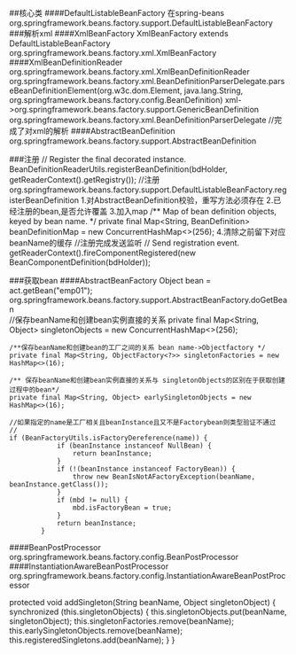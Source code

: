 ##核心类
####DefaultListableBeanFactory
在spring-beans
org.springframework.beans.factory.support.DefaultListableBeanFactory
###解析xml
####XmlBeanFactory 
XmlBeanFactory extends DefaultListableBeanFactory
org.springframework.beans.factory.xml.XmlBeanFactory
####XmlBeanDefinitionReader
org.springframework.beans.factory.xml.XmlBeanDefinitionReader
org.springframework.beans.factory.xml.BeanDefinitionParserDelegate.parseBeanDefinitionElement(org.w3c.dom.Element, java.lang.String, org.springframework.beans.factory.config.BeanDefinition)
xml->org.springframework.beans.factory.support.GenericBeanDefinition
org.springframework.beans.factory.xml.BeanDefinitionParserDelegate //完成了对xml的解析
####AbstractBeanDefinition
org.springframework.beans.factory.support.AbstractBeanDefinition

###注册
// Register the final decorated instance.
            BeanDefinitionReaderUtils.registerBeanDefinition(bdHolder, getReaderContext().getRegistry());
   //注册         
org.springframework.beans.factory.support.DefaultListableBeanFactory.registerBeanDefinition
    1.对AbstractBeanDefinition校验，重写方法必须存在
    2.已经注册的bean,是否允许覆盖
    3.加入map /** Map of bean definition objects, keyed by bean name. */
            	private final Map<String, BeanDefinition> beanDefinitionMap = new ConcurrentHashMap<>(256);
    4.清除之前留下对应beanName的缓存
  //注册完成发送监听
  // Send registration event.
    getReaderContext().fireComponentRegistered(new BeanComponentDefinition(bdHolder));  

###获取bean
####AbstractBeanFactory
        Object bean = act.getBean("emp01");
org.springframework.beans.factory.support.AbstractBeanFactory.doGetBean    
    //保存beanName和创建bean实例直接的关系
	private final Map<String, Object> singletonObjects = new ConcurrentHashMap<>(256);

	/**保存beanName和创建bean的工厂之间的关系 bean name->Objectfactory */
	private final Map<String, ObjectFactory<?>> singletonFactories = new HashMap<>(16);

	/** 保存beanName和创建bean实例直接的关系与 singletonObjects的区别在于获取创建过程中的bean*/
	private final Map<String, Object> earlySingletonObjects = new HashMap<>(16);
	
	//如果指定的name是工厂相关且beanInstance且又不是Factorybean则类型验证不通过
	//
	if (BeanFactoryUtils.isFactoryDereference(name)) {
    			if (beanInstance instanceof NullBean) {
    				return beanInstance;
    			}
    			if (!(beanInstance instanceof FactoryBean)) {
    				throw new BeanIsNotAFactoryException(beanName, beanInstance.getClass());
    			}
    			if (mbd != null) {
    				mbd.isFactoryBean = true;
    			}
    			return beanInstance;
    		}
####BeanPostProcessor    		
 org.springframework.beans.factory.config.BeanPostProcessor 
####InstantiationAwareBeanPostProcessor    
 org.springframework.beans.factory.config.InstantiationAwareBeanPostProcessor
 
 protected void addSingleton(String beanName, Object singletonObject) {
 		synchronized (this.singletonObjects) {
 			this.singletonObjects.put(beanName, singletonObject);
 			this.singletonFactories.remove(beanName);
 			this.earlySingletonObjects.remove(beanName);
 			this.registeredSingletons.add(beanName);
 		}
 	}  		
